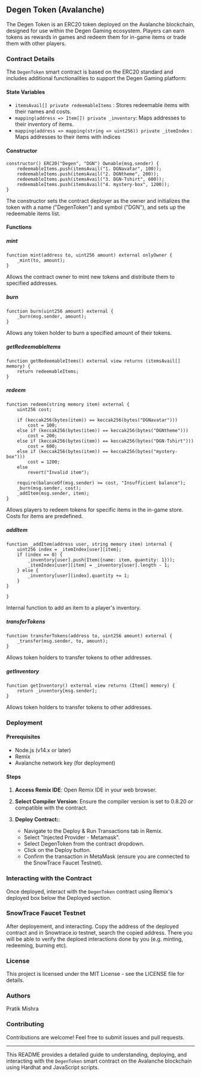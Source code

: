 ## Degen Token (Avalanche)

The Degen Token is an ERC20 token deployed on the Avalanche blockchain, designed for use within the Degen Gaming ecosystem. Players can earn tokens as rewards in games and redeem them for in-game items or trade them with other players.

### Contract Details

The `DegenToken` smart contract is based on the ERC20 standard and includes additional functionalities to support the Degen Gaming platform:

#### State Variables

- `itemsAvail[] private redeemableItems` : Stores redeemable items with their names and costs.
- `mapping(address => Item[]) private _inventory`: Maps addresses to their inventory of items.
- `mapping(address => mapping(string => uint256)) private _itemIndex` : Maps addresses to their items with indices


#### Constructor

```solidity
constructor() ERC20("Degen", "DGN") Ownable(msg.sender) {
    redeemableItems.push(itemsAvail("1. DGNavatar", 100));
    redeemableItems.push(itemsAvail("2. DGNtheme", 200));
    redeemableItems.push(itemsAvail("3. DGN-Tshirt", 600));
    redeemableItems.push(itemsAvail("4. mystery-box", 1200));
}
```

The constructor sets the contract deployer as the owner and initializes the token with a name ("DegenToken") and symbol ("DGN"), and sets up the redeemable items list.

#### Functions

##### mint

```solidity
function mint(address to, uint256 amount) external onlyOwner {
    _mint(to, amount);
}
```

Allows the contract owner to mint new tokens and distribute them to specified addresses.

##### burn

```solidity
function burn(uint256 amount) external {
    _burn(msg.sender, amount);
}
```

Allows any token holder to burn a specified amount of their tokens.

##### getRedeemableItems

```solidity
function getRedeemableItems() external view returns (itemsAvail[] memory) {
    return redeemableItems;
}
```
##### redeem

```solidity
function redeem(string memory item) external {
    uint256 cost;

    if (keccak256(bytes(item)) == keccak256(bytes("DGNavatar")))
        cost = 100;
    else if (keccak256(bytes(item)) == keccak256(bytes("DGNtheme")))
        cost = 200;
    else if (keccak256(bytes(item)) == keccak256(bytes("DGN-Tshirt")))
        cost = 600;
    else if (keccak256(bytes(item)) == keccak256(bytes("mystery-box")))
        cost = 1200;
    else
        revert("Invalid item");

    require(balanceOf(msg.sender) >= cost, "Insufficient balance");
    _burn(msg.sender, cost);
    _addItem(msg.sender, item);
}
```

Allows players to redeem tokens for specific items in the in-game store. Costs for items are predefined.



##### addItem

```solidity
function _addItem(address user, string memory item) internal {
    uint256 index = _itemIndex[user][item];
    if (index == 0) {
        _inventory[user].push(Item({name: item, quantity: 1}));
        _itemIndex[user][item] = _inventory[user].length - 1;
    } else {
        _inventory[user][index].quantity += 1;
    }
}

}
```
Internal function to add an item to a player's inventory.


##### transferTokens

```solidity
function transferTokens(address to, uint256 amount) external {
    _transfer(msg.sender, to, amount);
}
```

Allows token holders to transfer tokens to other addresses.

##### getInventory

```solidity
function getInventory() external view returns (Item[] memory) {
    return _inventory[msg.sender];
}
```
Allows token holders to transfer tokens to other addresses.


### Deployment

#### Prerequisites

- Node.js (v14.x or later)
- Remix
- Avalanche network key (for deployment)

#### Steps

1. **Access Remix IDE**:
  Open Remix IDE in your web browser.

2. **Select Compiler Version**:
   Ensure the compiler version is set to 0.8.20 or compatible with the contract.

3. **Deploy Contract:**:
    - Navigate to the Deploy & Run Transactions tab in Remix.
    - Select "Injected Provider - Metamask".
    - Select DegenToken from the contract dropdown.
    - Click on the Deploy button.
    - Confirm the transaction in MetaMask (ensure you are connected to the SnowTrace Faucet Testnet).


### Interacting with the Contract

Once deployed, interact with the `DegenToken` contract using Remix's deployed box below the Deployed section.

### SnowTrace Faucet Testnet

After deployement, and interacting. Copy the address of the deployed contract and in Snowtrace.io testnet, search the copied address. There you will be able to verify the deploed interactions done by you (e.g. minting, redeeming, burning etc).

### License

This project is licensed under the MIT License - see the LICENSE file for details.

### Authors

Pratik Mishra

### Contributing

Contributions are welcome! Feel free to submit issues and pull requests.

---

This README provides a detailed guide to understanding, deploying, and interacting with the `DegenToken` smart contract on the Avalanche blockchain using Hardhat and JavaScript scripts. 
